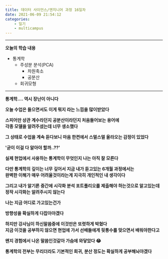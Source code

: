 ```yaml
---
title: 데이터 사이언스/엔지니어 과정 16일차
date: 2021-06-09 21:54:12
categories:
    - 일기
    - multicampus
---
```

___
**오늘의 학습 내용**

- 통계학
  - 주성분 분석(PCA)
    - 차원축소
    - 공분산
  - 회귀모형
___

**통계학.... 역시 장난이 아니다**  

**오늘 수업은 들으면서도 이게 뭐지 라는 느낌을 많이받았다**  

**스피어만 상관 계수라던지 공분산이라던지 처음들어보는 용어에  
각종 모델을 알려주셨는데 너무 생소했다**  

**그 상태로 수업을 계속 듣다보니 마음 한켠에서 스멀스멀 올라오는 감정이 있었다**  

**'굳이 이걸 다 알아야 할까..??'**   

**실제 현업에서 사용하는 통계학이 무엇인지 나는 아직 잘 모른다**  

**다만 통계학의 깊이는 너무 깊어서 지금 내가 듣고있는 6개월 과정에서는  
완벽한 이해가 매우 어려울것이라는게 지극히 개인적인 내 생각이다**  

**그리고 내가 알기론 중간에 시각화 분석 포트폴리오를 제출해야 하는것으로 알고있는데  
정작 시각화는 알려주시지 않는다**  

**나는 지금 어디로 가고있는건가**  

**방향성을 확실하게 다잡아야겠다**  

**하지만 강사님이 하신말씀중에 이것만은 또렷하게 박혔다  
지금 이것을 공부하지 않으면 현업에 가서 선배들에게 뒷통수를 맞으면서 배워야한다고**  

**왠지 경험에서 나온 말씀인것같아 가슴에 와닿았다 😂**

**통계학의 전부는 무리더라도 기본적인 회귀, 분산 정도는 확실하게 공부해놔야겠다**

